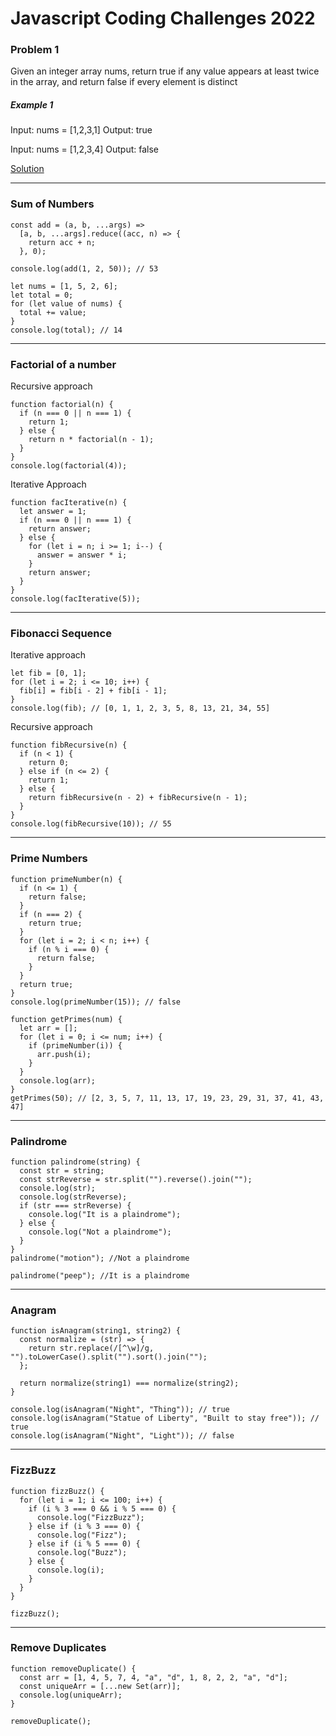 # Javascript Coding Challenges 2022

### Problem 1

Given an integer array nums, return true if any value appears at least twice in the array, and return false if every element is distinct

##### Example 1

Input: nums = [1,2,3,1]
Output: true

Input: nums = [1,2,3,4]
Output: false

[Solution](https://github.com/AkshayKhot07/javascript-exercises-2022/blob/main/Solutions/001.js)

---

### Sum of Numbers

```
const add = (a, b, ...args) =>
  [a, b, ...args].reduce((acc, n) => {
    return acc + n;
  }, 0);

console.log(add(1, 2, 50)); // 53

let nums = [1, 5, 2, 6];
let total = 0;
for (let value of nums) {
  total += value;
}
console.log(total); // 14

```

---

### Factorial of a number

Recursive approach

```
function factorial(n) {
  if (n === 0 || n === 1) {
    return 1;
  } else {
    return n * factorial(n - 1);
  }
}
console.log(factorial(4));

```

Iterative Approach

```
function facIterative(n) {
  let answer = 1;
  if (n === 0 || n === 1) {
    return answer;
  } else {
    for (let i = n; i >= 1; i--) {
      answer = answer * i;
    }
    return answer;
  }
}
console.log(facIterative(5));

```

---

### Fibonacci Sequence

Iterative approach

```
let fib = [0, 1];
for (let i = 2; i <= 10; i++) {
  fib[i] = fib[i - 2] + fib[i - 1];
}
console.log(fib); // [0, 1, 1, 2, 3, 5, 8, 13, 21, 34, 55]

```

Recursive approach

```
function fibRecursive(n) {
  if (n < 1) {
    return 0;
  } else if (n <= 2) {
    return 1;
  } else {
    return fibRecursive(n - 2) + fibRecursive(n - 1);
  }
}
console.log(fibRecursive(10)); // 55

```

---

### Prime Numbers

```
function primeNumber(n) {
  if (n <= 1) {
    return false;
  }
  if (n === 2) {
    return true;
  }
  for (let i = 2; i < n; i++) {
    if (n % i === 0) {
      return false;
    }
  }
  return true;
}
console.log(primeNumber(15)); // false

function getPrimes(num) {
  let arr = [];
  for (let i = 0; i <= num; i++) {
    if (primeNumber(i)) {
      arr.push(i);
    }
  }
  console.log(arr);
}
getPrimes(50); // [2, 3, 5, 7, 11, 13, 17, 19, 23, 29, 31, 37, 41, 43, 47]

```

---

### Palindrome

```
function palindrome(string) {
  const str = string;
  const strReverse = str.split("").reverse().join("");
  console.log(str);
  console.log(strReverse);
  if (str === strReverse) {
    console.log("It is a plaindrome");
  } else {
    console.log("Not a plaindrome");
  }
}
palindrome("motion"); //Not a plaindrome

palindrome("peep"); //It is a plaindrome

```

---

### Anagram

```
function isAnagram(string1, string2) {
  const normalize = (str) => {
    return str.replace(/[^\w]/g, "").toLowerCase().split("").sort().join("");
  };

  return normalize(string1) === normalize(string2);
}

console.log(isAnagram("Night", "Thing")); // true
console.log(isAnagram("Statue of Liberty", "Built to stay free")); // true
console.log(isAnagram("Night", "Light")); // false
```

---

### FizzBuzz

```
function fizzBuzz() {
  for (let i = 1; i <= 100; i++) {
    if (i % 3 === 0 && i % 5 === 0) {
      console.log("FizzBuzz");
    } else if (i % 3 === 0) {
      console.log("Fizz");
    } else if (i % 5 === 0) {
      console.log("Buzz");
    } else {
      console.log(i);
    }
  }
}

fizzBuzz();

```

---

### Remove Duplicates

```
function removeDuplicate() {
  const arr = [1, 4, 5, 7, 4, "a", "d", 1, 8, 2, 2, "a", "d"];
  const uniqueArr = [...new Set(arr)];
  console.log(uniqueArr);
}

removeDuplicate();

```
